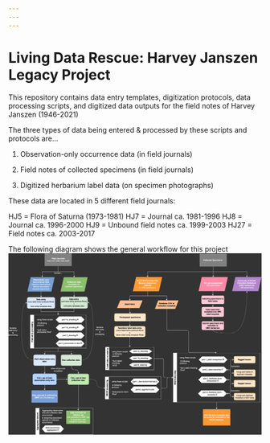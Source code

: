 ```yaml
---
---
---
```


# Living Data Rescue: Harvey Janszen Legacy Project

This repository contains data entry templates, digitization protocols, data processing scripts, and digitized data outputs for the field notes of Harvey Janszen (1946-2021)

The three types of data being entered & processed by these scripts and protocols are...

1)  Observation-only occurrence data (in field journals)

2)  Field notes of collected specimens (in field journals)

3)  Digitized herbarium label data (on specimen photographs)

These data are located in 5 different field journals: 

HJ5 = Flora of Saturna (1973-1981)
HJ7 = Journal ca. 1981-1996
HJ8 = Journal ca. 1996-2000
HJ9 = Unbound field notes ca. 1999-2003
HJ27 = Field notes ca. 2003-2017

The following diagram shows the general workflow for this project
![A path diagram of this repository for the Harvey Janszen Legacy Project](img/LDP-Internship-map.png)



